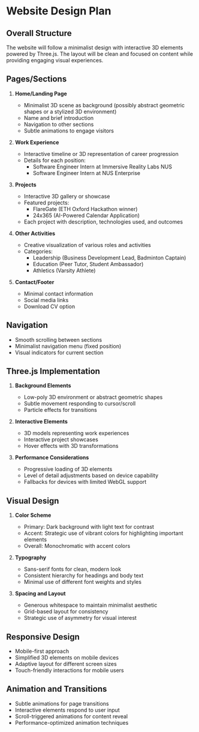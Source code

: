 # Website Design Plan

## Overall Structure
The website will follow a minimalist design with interactive 3D elements powered by Three.js. The layout will be clean and focused on content while providing engaging visual experiences.

## Pages/Sections
1. **Home/Landing Page**
   - Minimalist 3D scene as background (possibly abstract geometric shapes or a stylized 3D environment)
   - Name and brief introduction
   - Navigation to other sections
   - Subtle animations to engage visitors

2. **Work Experience**
   - Interactive timeline or 3D representation of career progression
   - Details for each position:
     - Software Engineer Intern at Immersive Reality Labs NUS
     - Software Engineer Intern at NUS Enterprise

3. **Projects**
   - Interactive 3D gallery or showcase
   - Featured projects:
     - FlareGate (ETH Oxford Hackathon winner)
     - 24x365 (AI-Powered Calendar Application)
   - Each project with description, technologies used, and outcomes

4. **Other Activities**
   - Creative visualization of various roles and activities
   - Categories:
     - Leadership (Business Development Lead, Badminton Captain)
     - Education (Peer Tutor, Student Ambassador)
     - Athletics (Varsity Athlete)

5. **Contact/Footer**
   - Minimal contact information
   - Social media links
   - Download CV option

## Navigation
- Smooth scrolling between sections
- Minimalist navigation menu (fixed position)
- Visual indicators for current section

## Three.js Implementation
1. **Background Elements**
   - Low-poly 3D environment or abstract geometric shapes
   - Subtle movement responding to cursor/scroll
   - Particle effects for transitions

2. **Interactive Elements**
   - 3D models representing work experiences
   - Interactive project showcases
   - Hover effects with 3D transformations

3. **Performance Considerations**
   - Progressive loading of 3D elements
   - Level of detail adjustments based on device capability
   - Fallbacks for devices with limited WebGL support

## Visual Design
1. **Color Scheme**
   - Primary: Dark background with light text for contrast
   - Accent: Strategic use of vibrant colors for highlighting important elements
   - Overall: Monochromatic with accent colors

2. **Typography**
   - Sans-serif fonts for clean, modern look
   - Consistent hierarchy for headings and body text
   - Minimal use of different font weights and styles

3. **Spacing and Layout**
   - Generous whitespace to maintain minimalist aesthetic
   - Grid-based layout for consistency
   - Strategic use of asymmetry for visual interest

## Responsive Design
- Mobile-first approach
- Simplified 3D elements on mobile devices
- Adaptive layout for different screen sizes
- Touch-friendly interactions for mobile users

## Animation and Transitions
- Subtle animations for page transitions
- Interactive elements respond to user input
- Scroll-triggered animations for content reveal
- Performance-optimized animation techniques
